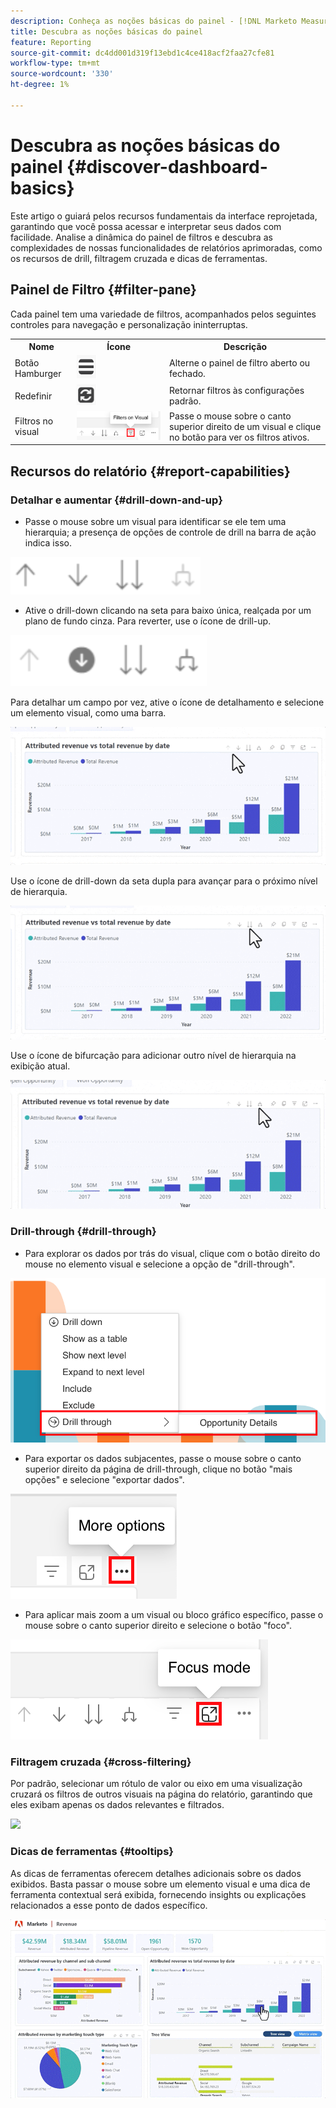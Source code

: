 ```yaml
---
description: Conheça as noções básicas do painel - [!DNL Marketo Measure] - Produto
title: Descubra as noções básicas do painel
feature: Reporting
source-git-commit: dc4dd001d319f13ebd1c4ce418acf2faa27cfe81
workflow-type: tm+mt
source-wordcount: '330'
ht-degree: 1%

---
```


# Descubra as noções básicas do painel {#discover-dashboard-basics}

Este artigo o guiará pelos recursos fundamentais da interface reprojetada, garantindo que você possa acessar e interpretar seus dados com facilidade. Analise a dinâmica do painel de filtros e descubra as complexidades de nossas funcionalidades de relatórios aprimoradas, como os recursos de drill, filtragem cruzada e dicas de ferramentas.

## Painel de Filtro {#filter-pane}

Cada painel tem uma variedade de filtros, acompanhados pelos seguintes controles para navegação e personalização ininterruptas.

<table style="table-layout:auto"> 
 <tbody> 
  <tr> 
   <th>Nome</th> 
   <th>Ícone</th>
   <th>Descrição</th>
  </tr> 
  <tr> 
   <td>Botão Hamburger</td> 
   <td><img src="assets/discover-dashboard-basics-1.png"></td>
   <td>Alterne o painel de filtro aberto ou fechado.</td>
  </tr>
  <tr> 
   <td>Redefinir</td> 
   <td><img src="assets/discover-dashboard-basics-2.png"></td>
   <td>Retornar filtros às configurações padrão.</td>
  </tr>
   <tr> 
   <td>Filtros no visual</td> 
   <td><img src="assets/discover-dashboard-basics-3.png"></td>
   <td>Passe o mouse sobre o canto superior direito de um visual e clique no botão para ver os filtros ativos.</td>
  </tr>
 </tbody> 
</table>

## Recursos do relatório {#report-capabilities}

### Detalhar e aumentar {#drill-down-and-up}

* Passe o mouse sobre um visual para identificar se ele tem uma hierarquia; a presença de opções de controle de drill na barra de ação indica isso.

![](assets/discover-dashboard-basics-4.png)

* Ative o drill-down clicando na seta para baixo única, realçada por um plano de fundo cinza. Para reverter, use o ícone de drill-up.

![](assets/discover-dashboard-basics-5.png)

Para detalhar um campo por vez, ative o ícone de detalhamento e selecione um elemento visual, como uma barra.

![](assets/discover-dashboard-basics-6.gif)

Use o ícone de drill-down da seta dupla para avançar para o próximo nível de hierarquia.

![](assets/discover-dashboard-basics-7.gif)

Use o ícone de bifurcação para adicionar outro nível de hierarquia na exibição atual.

![](assets/discover-dashboard-basics-8.gif)

### Drill-through {#drill-through}

* Para explorar os dados por trás do visual, clique com o botão direito do mouse no elemento visual e selecione a opção de &quot;drill-through&quot;.

![](assets/discover-dashboard-basics-9.png)

* Para exportar os dados subjacentes, passe o mouse sobre o canto superior direito da página de drill-through, clique no botão &quot;mais opções&quot; e selecione &quot;exportar dados&quot;.

![](assets/discover-dashboard-basics-10.png)

* Para aplicar mais zoom a um visual ou bloco gráfico específico, passe o mouse sobre o canto superior direito e selecione o botão &quot;foco&quot;.

![](assets/discover-dashboard-basics-11.png)

### Filtragem cruzada {#cross-filtering}

Por padrão, selecionar um rótulo de valor ou eixo em uma visualização cruzará os filtros de outros visuais na página do relatório, garantindo que eles exibam apenas os dados relevantes e filtrados.

![](assets/discover-dashboard-basics-12.gif)

### Dicas de ferramentas {#tooltips}

As dicas de ferramentas oferecem detalhes adicionais sobre os dados exibidos. Basta passar o mouse sobre um elemento visual e uma dica de ferramenta contextual será exibida, fornecendo insights ou explicações relacionados a esse ponto de dados específico.

![](assets/discover-dashboard-basics-13.gif)
